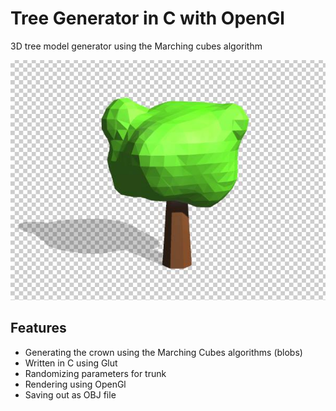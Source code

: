 # Tree Generator in C with OpenGl
3D tree model generator using the Marching cubes algorithm

![Tree model](images/colored_model.png?raw=true "Tree model")


## Features
* Generating the crown using the Marching Cubes algorithms (blobs)
* Written in C using Glut
* Randomizing parameters for trunk
* Rendering using OpenGl
* Saving out as OBJ file
